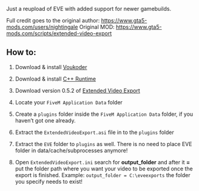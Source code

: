 Just a reupload of EVE with added support for newer gamebuilds.

Full credit goes to the original author: https://www.gta5-mods.com/users/nightingale
Original MOD: https://www.gta5-mods.com/scripts/extended-video-export



## How to:

1. Download & install [Voukoder](https://github.com/Vouk/voukoder/releases)

2. Download & install [C++ Runtime](https://aka.ms/vs/17/release/vc_redist.x64.exe)

3. Download version 0.5.2 of [Extended Video Export](https://www.gta5-mods.com/scripts/extended-video-export)

4. Locate your `FiveM Application Data` folder

5. Create a `plugins` folder inside the `FiveM Application Data` folder, if you haven’t got one already.

6. Extract the `ExtendedVideoExport.asi` file in to the `plugins` folder

7. Extract the `EVE` folder to `plugins` as well. There is no need to place EVE folder in data/cache/subprocesses anymore!

8. Open `ExtendedVideoExport.ini` search for **output_folder** and after it **=** put the folder path where you want your video to be exported once the export is finished. Example: `output_folder = C:\eveexports` the folder you specify needs to exist!
